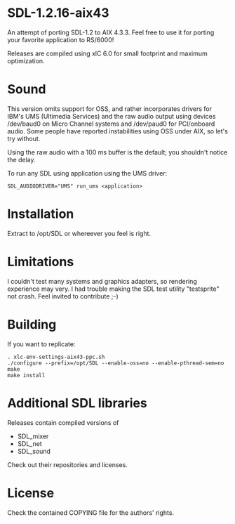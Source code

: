 # SDL-1.2.16-aix43

An attempt of porting SDL-1.2 to AIX 4.3.3.
Feel free to use it for porting your favorite application to RS/6000!

Releases are compiled using xlC 6.0 for small footprint and maximum optimization.

# Sound
This version omits support for OSS, and rather incorporates drivers for IBM's UMS (Ultimedia Services) and the raw audio output using devices /dev/baud0 on Micro Channel systems and /dev/paud0 for PCI/onboard audio. 
Some people have reported instabilities using OSS under AIX, so let's try without.

Using the raw audio with a 100 ms buffer is the default; you shouldn't notice the delay.

To run any SDL using application using the UMS driver:

```
SDL_AUDIODRIVER="UMS" run_ums <application>
```

# Installation

Extract to /opt/SDL or whereever you feel is right.

# Limitations

I couldn't test many systems and graphics adapters, so rendering experience may very.
I had trouble making the SDL test utility "testsprite" not crash.
Feel invited to contribute ;-)

# Building

If you want to replicate:

```
. xlc-env-settings-aix43-ppc.sh
./configure --prefix=/opt/SDL --enable-oss=no --enable-pthread-sem=no
make
make install
```

# Additional SDL libraries
Releases contain compiled versions of
 - SDL_mixer
 - SDL_net
 - SDL_sound

Check out their repositories and licenses.

# License
Check the contained COPYING file for the authors' rights.
